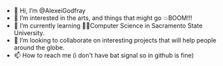 - 👋 Hi, I’m @AlexeiGodfray
- 👀 I’m interested in the arts, and things that might go 💥BOOM!!!
- 🌱 I’m currently learning 👨‍💻Computer Science in Sacramento State University. 
- 💞️ I’m looking to collaborate on interesting projects that will help people around the globe. 
- 📫 How to reach me (i don't have bat signal so in github is fine) 

<!---
AlexeiGodfray/AlexeiGodfray is a ✨ special ✨ repository because its `README.md` (this file) appears on your GitHub profile.
You can click the Preview link to take a look at your changes.
--->
